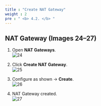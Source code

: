 ```yaml
---
title : "Create NAT Gateway"
weight : 2
pre : " <b> 4.2. </b> "
---
```


## NAT Gateway (Images 24–27)

1) Open **NAT Gateways**.  
![24](/images/erp/24.png)

2) Click **Create NAT Gateway**.  
![25](/images/erp/25.png)

3) Configure as shown → **Create**.  
![26](/images/erp/26.png)

4) NAT Gateway created.  
![27](/images/erp/27.png)
